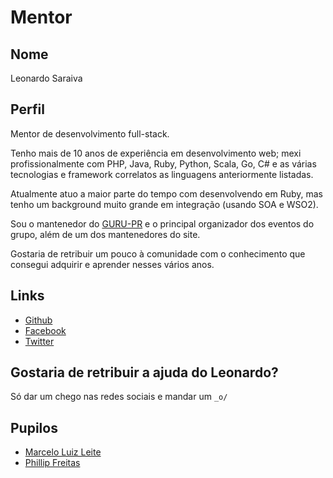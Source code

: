 # Mentor

## Nome

Leonardo Saraiva

## Perfil

Mentor de desenvolvimento full-stack.

Tenho mais de 10 anos de experiência em desenvolvimento web; mexi profissionalmente com PHP, Java, Ruby, Python, Scala, Go, C# e as várias tecnologias e framework correlatos as linguagens anteriormente listadas.

Atualmente atuo a maior parte do tempo com desenvolvendo em Ruby, mas tenho um background muito grande em integração (usando SOA e WSO2).

Sou o mantenedor do [GURU-PR](http://gurupr.org) e o principal organizador dos eventos do grupo, além de um dos mantenedores do site.

Gostaria de retribuir um pouco à comunidade com o conhecimento que consegui adquirir e aprender nesses vários anos.


## Links

* [Github](https://github.com/vyper)
* [Facebook](https://www.facebook.com/leonardo.saraiva.169)
* [Twitter](https://twitter.com/vyper)

## Gostaria de retribuir a ajuda do Leonardo?

Só dar um chego nas redes sociais e mandar um `_o/`

## Pupilos
- [Marcelo Luiz Leite](https://github.com/training-center/mentoria/blob/master/pupilos/perfis/marceloluizleite.md)
- [Phillip Freitas](https://github.com/training-center/mentoria/blob/master/pupilos/perfis/PhillipFreitas.md)
